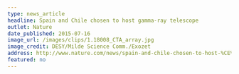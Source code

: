 ```yaml
---
type: news_article
headline: Spain and Chile chosen to host gamma-ray telescope
outlet: Nature
date_published: 2015-07-16
image_url: /images/clips/1.18008_CTA_array.jpg
image_credit: DESY/Milde Science Comm./Exozet
address: http://www.nature.com/news/spain-and-chile-chosen-to-host-%CE%B3-ray-telescope-1.18008
featured: no
---
```

